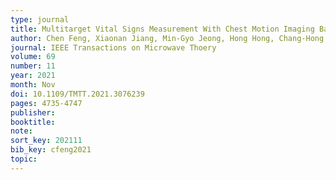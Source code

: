 ```yaml
---
type: journal
title: Multitarget Vital Signs Measurement With Chest Motion Imaging Based on MIMO Radar
author: Chen Feng, Xiaonan Jiang, Min-Gyo Jeong, Hong Hong, Chang-Hong Fu, Xiaohui Yang, E Wang, Xiaohua Zhu, and Xiaoguang Liu
journal: IEEE Transactions on Microwave Thoery
volume: 69
number: 11
year: 2021
month: Nov
doi: 10.1109/TMTT.2021.3076239
pages: 4735-4747
publisher:
booktitle:
note:
sort_key: 202111
bib_key: cfeng2021
topic:
---
```

